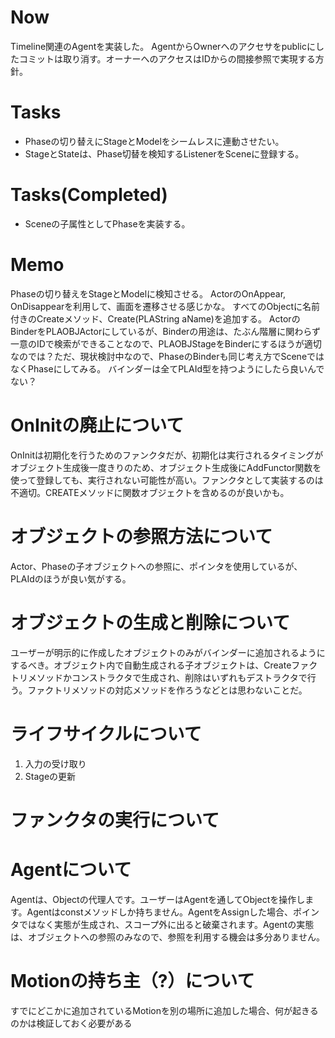 # Now
Timeline関連のAgentを実装した。
AgentからOwnerへのアクセサをpublicにしたコミットは取り消す。オーナーへのアクセスはIDからの間接参照で実現する方針。

# Tasks
- Phaseの切り替えにStageとModelをシームレスに連動させたい。
- StageとStateは、Phase切替を検知するListenerをSceneに登録する。

# Tasks(Completed)
- Sceneの子属性としてPhaseを実装する。

# Memo
Phaseの切り替えをStageとModelに検知させる。
ActorのOnAppear, OnDisappearを利用して、画面を遷移させる感じかな。
すべてのObjectに名前付きのCreateメソッド、Create(PLAString aName)を追加する。
ActorのBinderをPLAOBJActorにしているが、Binderの用途は、たぶん階層に関わらず一意のIDで検索ができることなので、PLAOBJStageをBinderにするほうが適切なのでは？ただ、現状検討中なので、PhaseのBinderも同じ考え方でSceneではなくPhaseにしてみる。
バインダーは全てPLAId型を持つようにしたら良いんでない？

# OnInitの廃止について
OnInitは初期化を行うためのファンクタだが、初期化は実行されるタイミングがオブジェクト生成後一度きりのため、オブジェクト生成後にAddFunctor関数を使って登録しても、実行されない可能性が高い。ファンクタとして実装するのは不適切。CREATEメソッドに関数オブジェクトを含めるのが良いかも。

# オブジェクトの参照方法について
Actor、Phaseの子オブジェクトへの参照に、ポインタを使用しているが、PLAIdのほうが良い気がする。

# オブジェクトの生成と削除について
ユーザーが明示的に作成したオブジェクトのみがバインダーに追加されるようにするべき。オブジェクト内で自動生成される子オブジェクトは、Createファクトリメソッドかコンストラクタで生成され、削除はいずれもデストラクタで行う。ファクトリメソッドの対応メソッドを作ろうなどとは思わないことだ。

# ライフサイクルについて
1. 入力の受け取り
2. Stageの更新

# ファンクタの実行について

# Agentについて
Agentは、Objectの代理人です。ユーザーはAgentを通してObjectを操作します。Agentはconstメソッドしか持ちません。AgentをAssignした場合、ポインタではなく実態が生成され、スコープ外に出ると破棄されます。Agentの実態は、オブジェクトへの参照のみなので、参照を利用する機会は多分ありません。

# Motionの持ち主（?）について
すでにどこかに追加されているMotionを別の場所に追加した場合、何が起きるのかは検証しておく必要がある
